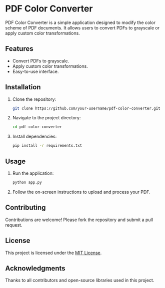 # PDF Color Converter

PDF Color Converter is a simple application designed to modify the color scheme of PDF documents. It allows users to convert PDFs to grayscale or apply custom color transformations.

## Features

- Convert PDFs to grayscale.
- Apply custom color transformations.
- Easy-to-use interface.

## Installation

1. Clone the repository:
   ```bash
   git clone https://github.com/your-username/pdf-color-converter.git
   ```
2. Navigate to the project directory:
   ```bash
   cd pdf-color-converter
   ```
3. Install dependencies:
   ```bash
   pip install -r requirements.txt
   ```

## Usage

1. Run the application:
   ```bash
   python app.py
   ```
2. Follow the on-screen instructions to upload and process your PDF.

## Contributing

Contributions are welcome! Please fork the repository and submit a pull request.

## License

This project is licensed under the [MIT License](LICENSE).

## Acknowledgments

Thanks to all contributors and open-source libraries used in this project.
